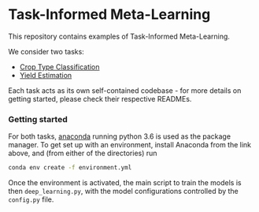 # Task-Informed Meta-Learning

This repository contains examples of Task-Informed Meta-Learning.

We consider two tasks:

- [Crop Type Classification](crop_classification)
- [Yield Estimation](yield)

Each task acts as its own self-contained codebase - for more details on getting started, please check their respective READMEs.

### Getting started

For both tasks, [anaconda](https://www.anaconda.com/download/#macos) running python 3.6 is used as the package manager. To get set up with an environment, install Anaconda from the link above, and (from either of the directories) run

```bash
conda env create -f environment.yml
```
Once the environment is activated, the main script to train the models is then `deep_learning.py`, with the model configurations controlled by the `config.py` file.
